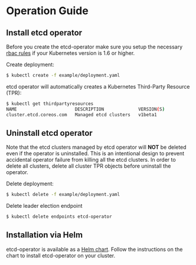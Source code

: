 # Operation Guide

## Install etcd operator

Before you create the etcd-operator make sure you setup the necessary [rbac rules](./rbac.md) if your Kubernetes version is 1.6 or higher.

Create deployment:

```bash
$ kubectl create -f example/deployment.yaml
```

etcd operator will automatically creates a Kubernetes Third-Party Resource (TPR):

```bash
$ kubectl get thirdpartyresources
NAME                      DESCRIPTION             VERSION(S)
cluster.etcd.coreos.com   Managed etcd clusters   v1beta1
```

## Uninstall etcd operator

Note that the etcd clusters managed by etcd operator will **NOT** be deleted even if the operator is uninstalled.
This is an intentional design to prevent accidental operator failure from killing all the etcd clusters.
In order to delete all clusters, delete all cluster TPR objects before uninstall the operator.

Delete deployment:

```bash
$ kubectl delete -f example/deployment.yaml
```

Delete leader election endpoint
```bash
$ kubectl delete endpoints etcd-operator
```

## Installation via Helm

etcd-operator is available as a [Helm
chart](https://github.com/kubernetes/charts/tree/master/stable/etcd-operator).
Follow the instructions on the chart to install etcd-operator on your cluster.
 
